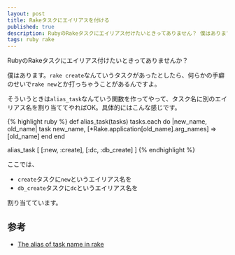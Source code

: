 ```yaml
---
layout: post
title: Rakeタスクにエイリアスを付ける
published: true
description: RubyのRakeタスクにエイリアス付けたいときってありません？ 僕はあります。rake createなんていうタスクがあったとしたら、何らかの手癖のせいでrake newとか打っちゃうことがあるんですよ。そういうときはalias_taskなんていう関数を作ってやって、タスク名に別のエイリアス名を割り当ててやればOK。
tags: ruby rake
---
```


RubyのRakeタスクにエイリアス付けたいときってありませんか？

僕はあります。`rake create`なんていうタスクがあったとしたら、何らかの手癖のせいで`rake new`とか打っちゃうことがあるんですよ。

そういうときは`alias_task`なんていう関数を作ってやって、タスク名に別のエイリアス名を割り当ててやればOK。具体的にはこんな感じです。

{% highlight ruby %}
def alias_task(tasks)
  tasks.each do |new_name, old_name|
    task new_name, [*Rake.application[old_name].arg_names] => [old_name]
  end
end

alias_task [
  [:new, :create],
  [:dc,  :db_create]
]
{% endhighlight %}

ここでは、

- `create`タスクに`new`というエイリアス名を
- `db_create`タスクに`dc`というエイリアス名を

割り当てています。

## 参考
* [The alias of task name in rake](http://stackoverflow.com/questions/7656541/the-alias-of-task-name-in-rake)
